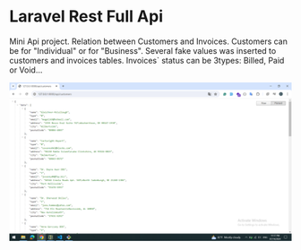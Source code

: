 <h1>Laravel Rest Full Api</h1>

<p>Mini Api project. Relation between Customers and Invoices. Customers can be for "Individual" or for "Business". Several fake values was inserted to customers and invoices tables. Invoices` status can be 3types: Billed, Paid or Void...</p>

<img src="images/customers.png">
